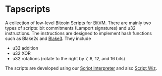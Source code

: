 # Tapscripts

A collection of low-level Bitcoin Scripts for BitVM. There are mainly two types of scripts: bit commitments (Lamport signatures) and u32 instructions. The instructions are designed to implement hash functions such as Blake2s and [Blake3](https://github.com/BLAKE3-team/BLAKE3-specs/blob/master/blake3.pdf). They include

- u32 addition
- u32 XOR
- u32 rotations (rotate to the right by 7, 8, 12, and 16 bits)


The scripts are developed using our [Script Interpreter](https://bitvm.github.io/BitVM/run/interpreter.html) and also [Script Wiz](https://ide.scriptwiz.app).
